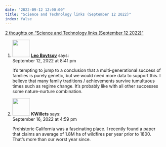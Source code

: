 ```yaml
---
date: "2022-09-12 12:00:00"
title: "Science and Technology links (September 12 2022)"
index: false
---
```


[2 thoughts on &ldquo;Science and Technology links (September 12 2022)&rdquo;](/lemire/blog/2022/09-12-science-techno-links)

<ol class="comment-list">
<li id="comment-645612" class="comment even thread-even depth-1">
<div class="comment-author vcard">
<img alt src="https://secure.gravatar.com/avatar/cdbd04afdb5401d1cbbd390416f3c1e3?s=56&#038;d=mm&#038;r=g" srcset="https://secure.gravatar.com/avatar/cdbd04afdb5401d1cbbd390416f3c1e3?s=112&#038;d=mm&#038;r=g 2x" class="avatar avatar-56 photo" height="56" width="56" decoding="async" /> <b class="fn"><a href="http://searchivarius.org/" class="url" rel="ugc external nofollow">Leo Boytsov</a></b> <span class="says">says:</span> </div>
<div class="comment-metadata"><time datetime="2022-09-12T20:41:51+00:00">September 12, 2022 at 8:41 pm</time></a> </div>
<div class="comment-content">
<p>It&rsquo;s tempting to jump to a conclusion that a multi-generational success of families is purely genetic, but we would need more data to support this. I believe that many family traditions / achievements survive tumultuous times such as regime change. It&rsquo;s probably like with all other successes some nature-nurture combination.</p>
</div>
</li>
<li id="comment-645768" class="comment odd alt thread-odd thread-alt depth-1">
<div class="comment-author vcard">
<img alt src="https://secure.gravatar.com/avatar/331059294e89906fef3d785f06820025?s=56&#038;d=mm&#038;r=g" srcset="https://secure.gravatar.com/avatar/331059294e89906fef3d785f06820025?s=112&#038;d=mm&#038;r=g 2x" class="avatar avatar-56 photo" height="56" width="56" decoding="async" /> <b class="fn">KWillets</b> <span class="says">says:</span> </div>
<div class="comment-metadata"><time datetime="2022-09-16T16:59:23+00:00">September 16, 2022 at 4:59 pm</time></a> </div>
<div class="comment-content">
<p>Prehistoric California was a fascinating place. I recently found a paper that claims an average of 1.8M ha of wildfires per year prior to 1800. That&rsquo;s more than our worst year since.</p>
</div>
</li>
</ol>
